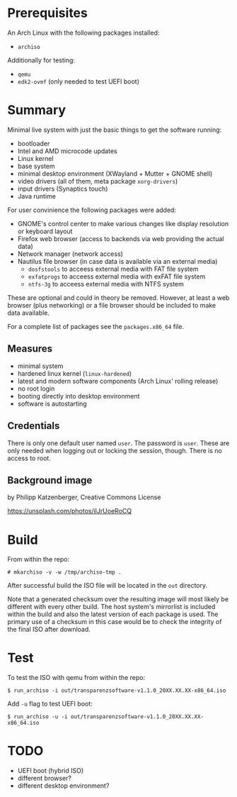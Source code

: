 # Prerequisites

An Arch Linux with the following packages installed:

* `archiso`

Additionally for testing:

* `qemu`
* `edk2-ovmf` (only needed to test UEFI boot)

# Summary

Minimal live system with just the basic things to get the software running:

* bootloader
* Intel and AMD microcode updates
* Linux kernel
* base system
* minimal desktop environment (XWayland + Mutter + GNOME shell)
* video drivers (all of them, meta package `xorg-drivers`)
* input drivers (Synaptics touch)
* Java runtime

For user convinience the following packages were added:

* GNOME's control center to make various changes like display resolution or keyboard layout
* Firefox web browser (access to backends via web providing the actual data)
* Network manager (network access)
* Nautilus file browser (in case data is available via an external media)
    * `dosfstools` to acceess external media with FAT file system
    * `exfatprogs` to acceess external media with exFAT file system
    * `ntfs-3g` to acceess external media with NTFS system

These are optional and could in theory be removed. However, at least a web browser (plus networking) or a file browser should be included to make data available.

For a complete list of packages see the `packages.x86_64` file.

## Measures

* minimal system
* hardened linux kernel (`linux-hardened`)
* latest and modern software components (Arch Linux' rolling release)
* no root login
* booting directly into desktop environment
* software is autostarting

## Credentials

There is only one default user named `user`. The password is `user`. These are only needed when logging out or locking the session, though. There is no access to root.

## Background image

by Philipp Katzenberger, Creative Commons License

https://unsplash.com/photos/iIJrUoeRoCQ

# Build

From within the repo:

```
# mkarchiso -v -w /tmp/archiso-tmp .
```

After successful build the ISO file will be located in the `out` directory.

Note that a generated checksum over the resulting image will most likely be different with every other build. The host system's mirrorlist is included within the build and also the latest version of each package is used. The primary use of a checksum in this case would be to check the integrity of the final ISO after download.

# Test

To test the ISO with qemu from within the repo:

```
$ run_archiso -i out/transparenzsoftware-v1.1.0_20XX.XX.XX-x86_64.iso
```

Add `-u` flag to test UEFI boot:

```
$ run_archiso -u -i out/transparenzsoftware-v1.1.0_20XX.XX.XX-x86_64.iso
```

# TODO

* UEFI boot (hybrid ISO)
* different browser?
* different desktop environment?
